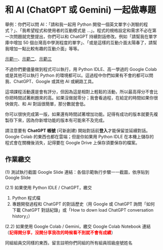 # 和 AI (ChatGPT 或 Gemini) 一起做專題

舉例：你們可以問 AI：「請和我一起用 Python 開發一個英文單字小測驗的程式？」、「我希望程式和使用者的互動模式是 ...」。程式的規格設定和需求不必在第一次問題就完整提出，你們可以和 ChatGPT 持續對話修改。例如「請幫我在單字庫中增加 50 個台灣高中學測程度的單字」、「或是這樣的互動介面太陽春了，請幫我增加一點比較有趣的互動介面」等等。  

[示範一](https://youtu.be/7cQ0B4XDK2s)、[示範二](https://youtu.be/u8sjziLO06w)、[示範三](https://youtu.be/V1GlptS0ChU)  

不過你們要儘量做到程式可以執行，用 Python IDLE、高一學過的 Google Colab 或是其他可以執行 Python 的環境都可以。這過程中你們如果有不會的都可以問我、ChatGPT、Google 或其他 AI 或網路工具。  

這項課程活動還是會有評分，但因為這是相對上輕鬆的活動，所以最高得分不會比你把時間試著刷題來的高。如果沒做就零分；我會看過程，在給定的時間如果你很快做完、和 AI 對話很簡單，那分數就會低。  

你可以很快完成第一版，如果還有時間試著增加功能。記得有成功的版本就要先複製存下來，因為你新增功能的版本有可能來不及完成。  

請注意要有 **ChatGPT 帳號** (可新創建) 開始對話前**登入**才能保留並延續對話。Google Colab 的東西也都在雲端；但是你如果用 Python IDLE 在本機上儲存的程式會在關機後消失，記得要在 Google Drive 上保存須要保存的檔案。  

## 作業繳交  

(1) 測試執行截圖 Google Slide 連結：各個示範執行步驟一一截圖，依序貼到 Google Slide  

(2.1) 如果使用 Python IDLE / ChatGPT，繳交

1. Python 程式檔  
3. 專題開發過程和 ChatGPT 的對話歷史（用 Google 或 ChatGPT 詢問「如何下載 ChatGPT 對話紀錄」或「How to down load ChatGPT conversation history」）  

(2.2) 如果使用 Google Colab / Gemini，繳交 Google Colab Notebook 連結（**<span style="color: red;">記得開分享，沒開分享我改的時候看不到就不會有成績</span>**）

同組組員交同樣的東西，留言註明你們同組的所有組員班級座號姓名  
